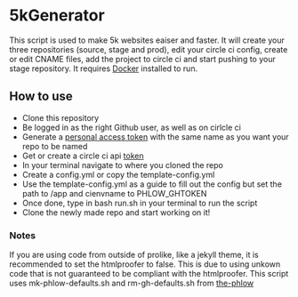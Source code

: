 # 5kGenerator
This script is used to make 5k websites eaiser and faster.
It will create your three repositories (source, stage and prod), edit your circle ci config, create or edit CNAME files, add the project to circle ci and start pushing to your stage repository.
It requires [Docker](https://www.docker.com/) installed to run.

## How to use
 - Clone this repository
 - Be logged in as the right Github user, as well as on cirlcle ci
 - Generate a [personal access token](https://github.com/settings/tokens) with the same name as you want your repo to be named
 - Get or create a circle ci api [token](https://circleci.com/account/api)
 - In your terminal navigate to where you cloned the repo
 - Create a config.yml or copy the template-config.yml
 - Use the template-config.yml as a guide to fill out the config but set the path to /app and cienvname to PHLOW_GHTOKEN
 - Once done, type in bash run.sh in your terminal to run the script
 - Clone the newly made repo and start working on it!
 
### Notes
If you are using code from outside of prolike, like a jekyll theme, it is recommended to set the htmlproofer to false. This is due to using unkown code that is not guaranteed to be compliant with the htmlproofer.
This script uses mk-phlow-defaults.sh and rm-gh-defaults.sh from [the-phlow](https://github.com/lakruzz/the-phlow)
